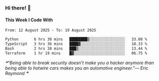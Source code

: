 ### Hi there! 👋

#### This Week I Code With
<!--START_SECTION:waka-->

```txt
From: 12 August 2025 - To: 19 August 2025

Python       6 hrs 30 mins   ████████▒░░░░░░░░░░░░░░░░   33.08 %
TypeScript   3 hrs 36 mins   ████▓░░░░░░░░░░░░░░░░░░░░   18.33 %
Bash         2 hrs 38 mins   ███▒░░░░░░░░░░░░░░░░░░░░░   13.44 %
Terraform    1 hr 19 mins    █▓░░░░░░░░░░░░░░░░░░░░░░░   06.75 %
```

<!--END_SECTION:waka-->

<!--STARTS_HERE_QUOTE_README-->
<i>❝“Being able to break security doesn’t make you a hacker anymore than being able to hotwire cars makes you an automotive engineer.”— Eric Raymond   ❞</i>
<!--ENDS_HERE_QUOTE_README-->
